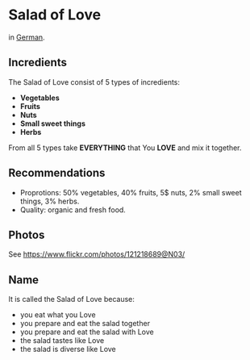 # Salad of Love

in [German](Salad_of_Love_de.md).

## Incredients

The Salad of Love consist of 5 types of incredients:

* **Vegetables**
* **Fruits**
* **Nuts**
* **Small sweet things**
* **Herbs**

From all 5 types take **EVERYTHING** that You **LOVE** and mix it together.

## Recommendations

* Proprotions: 50% vegetables, 40% fruits, 5$ nuts, 2% small sweet things, 3% herbs.
* Quality: organic and fresh food.

## Photos

See https://www.flickr.com/photos/121218689@N03/

## Name

It is called the Salad of Love because:

* you eat what you Love
* you prepare and eat the salad together
* you prepare and eat the salad with Love
* the salad tastes like Love
* the salad is diverse like Love

